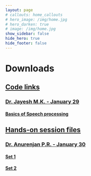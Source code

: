 ```yaml
---
layout: page
# callouts: home_callouts
# hero_image: /img/home.jpg
# hero_darken: true
# image: /img/home.jpg
show_sidebar: false
hide_hero: true
hide_footer: false
---
```

<style>body {text-align: justify}</style>
# Downloads

## <u> Code links <u> 
### Dr. Jayesh M.K. - January 29
#### [Basics of Speech processing](https://github.com/jayeshmk/Basics-Of-Speech-processing)

## <u> Hands-on session files <u> 

###  Dr. Anurenjan P.R. - January 30
#### [Set 1](/files/apr_session/ML_FDP_hands_on_2024_exp_1.zip)
#### [Set 2](/files/apr_session/ML_FDP_hands_on_2024_exp_2.zip)

